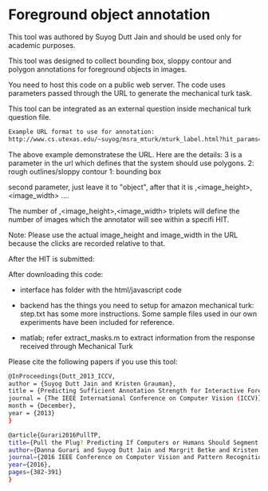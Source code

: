 # Foreground object annotation

This tool was authored by Suyog Dutt Jain and should be used only for academic purposes.

This tool was designed to collect bounding box, sloppy contour and polygon annotations for foreground objects in images.

You need to host this code on a public web server. The code uses parameters passed through the URL to generate the
mechanical turk task.

This tool can be integrated as an external question inside mechanical turk question file.

```sh
Example URL format to use for annotation:
http://www.cs.utexas.edu/~suyog/msra_mturk/mturk_label.html?hit_params=3,object,0001.jpg,183,400,0002.jpg,400,400,0003.jpg,400,267,0004.jpg,267,400,0005.jpg,320,400
```

The above example demonstratese the URL. Here are the details:
3 is a parameter in the url which defines that the system should use polygons. 
2: rough outlines/sloppy contour
1: bounding box

second parameter, just leave it to "object",
after that it is <image>,<image_height>,<image_width> ....

The number of <image>,<image_height>,<image_width> triplets will define the number of images which the annotator will
see within a specifi HIT.

Note: Please use the actual image_height and image_width in the URL because the clicks are recorded relative to that.

After the HIT is submitted:

After downloading this code:
- interface has folder with the html/javascript code

- backend has the things you need to setup for amazon mechanical turk: step.txt has some more instructions. Some sample
files used in our own experiments have been included for reference.

- matlab; refer extract_masks.m to extract information from the response received through Mechanical Turk

Please cite the following papers if you use this tool:

```sh
@InProceedings{Dutt_2013_ICCV,
author = {Suyog Dutt Jain and Kristen Grauman},
title = {Predicting Sufficient Annotation Strength for Interactive Foreground Segmentation},
journal = {The IEEE International Conference on Computer Vision (ICCV)},
month = {December},
year = {2013}
}
```

```sh
@article{Gurari2016PullTP,
title={Pull the Plug? Predicting If Computers or Humans Should Segment Images},
author={Danna Gurari and Suyog Dutt Jain and Margrit Betke and Kristen Grauman},
journal={2016 IEEE Conference on Computer Vision and Pattern Recognition (CVPR)},
year={2016},
pages={382-391}
}
```
